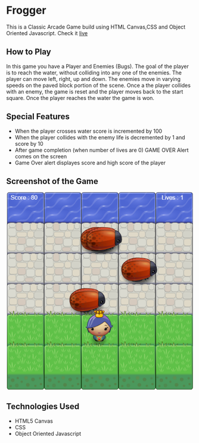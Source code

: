 # Frogger

This is a Classic Arcade Game build using HTML Canvas,CSS and Object Oriented Javascript.
Check it [live](https://sakshianand.github.io/Frogger-Game/)

## How to Play

In this game you have a Player and Enemies (Bugs). The goal of the player is to reach the water, without colliding into any one of the enemies. The player can move left, right, up and down. The enemies move in varying speeds on the paved block portion of the scene. Once a the player collides with an enemy, the game is reset and the player moves back to the start square. Once the player reaches the water the game is won.

## Special Features
 * When the player crosses water score is incremented by 100
 * When the player collides with the enemy life is decremented by 1 and score by 10
 * After game completion (when number of lives are 0) GAME OVER Alert comes on the screen
 * Game Over alert displayes score and high score of the player

## Screenshot of the Game

![Game](screenshots/game.PNG)

## Technologies Used

 * HTML5 Canvas
 * CSS
 * Object Oriented Javascript




